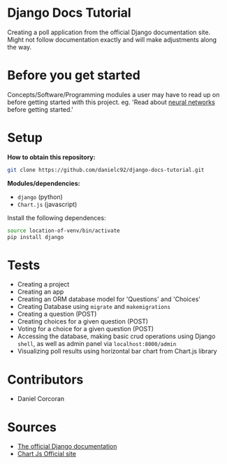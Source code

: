 # Django Docs Tutorial
Creating a poll application from the official Django documentation site. Might not follow documentation exactly and will make adjustments along the way.
# Before you get started
Concepts/Software/Programming modules a user may have to read up on before getting started with this project. eg. 'Read about [neural networks](https://towardsdatascience.com/how-to-build-your-own-neural-network-from-scratch-in-python-68998a08e4f6?gi=44b811975215) before getting started.'

# Setup
**How to obtain this repository:**
```sh
git clone https://github.com/danielc92/django-docs-tutorial.git

```
**Modules/dependencies:**
- `django` (python)
- `Chart.js` (javascript)

Install the following dependences:
```sh
source location-of-venv/bin/activate
pip install django
```

# Tests
- Creating a project
- Creating an app
- Creating an ORM database model for 'Questions' and 'Choices'
- Creating Database using `migrate` and `makemigrations`
- Creating a question (POST)
- Creating choices for a given question (POST)
- Voting for a choice for a given question (POST)
- Accessing the database, making basic crud operations using Django `shell`, as well as admin panel via `localhost:8000/admin`
- Visualizing poll results using horizontal bar chart from Chart.js library

# Contributors
- Daniel Corcoran

# Sources
- [The official Django documentation](https://docs.djangoproject.com/en/2.2/)
- [Chart Js Official site](https://www.chartjs.org/)
